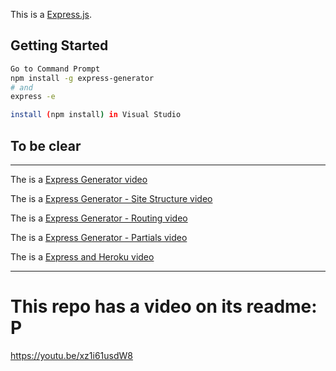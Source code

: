 This is a [Express.js](https://expressjs.com/).

## Getting Started

```bash
Go to Command Prompt
npm install -g express-generator
# and
express -e
```

```bash
install (npm install) in Visual Studio
```
## To be clear
_______________________________________________________________________________________________________________________________________
The is a [Express Generator video](https://mediasite.centennialcollege.ca/Mediasite/Play/5dcdfb62b76b434c9ace99de0e88ffd51d)

The is a [Express Generator - Site Structure video](https://mediasite.centennialcollege.ca/Mediasite/Play/a00f4987d8a34d6281e5409e68052d551d)

The is a [Express Generator - Routing video](https://mediasite.centennialcollege.ca/Mediasite/Play/82e9925cafa14fad9504842be7006ca81d)

The is a [Express Generator - Partials video](https://mediasite.centennialcollege.ca/Mediasite/Play/2e4509430f6e492fab1b36b6b73410cc1d)

The is a [Express and Heroku video](https://mediasite.centennialcollege.ca/Mediasite/Play/8f1cd4e9cb02433c8b6aedb8f75a21f61d)
_______________________________________________________________________________________________________________________________________

# This repo has a video on its readme: P

https://youtu.be/xz1i61usdW8
